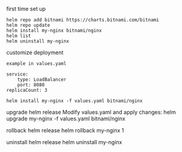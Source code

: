 first time set up

    helm repo add bitnami https://charts.bitnami.com/bitnami
    helm repo update
    helm install my-nginx bitnami/nginx
    helm list
    helm uninstall my-nginx

customize deployment

    example in values.yaml

    service:
        type: LoadBalancer
        port: 8080
    replicaCount: 3

    helm install my-nginx -f values.yaml bitnami/nginx

upgrade helm release
Modify values.yaml and apply changes:
    helm upgrade my-nginx -f values.yaml bitnami/nginx

rollback helm release
    helm rollback my-nginx 1

uninstall helm release
    helm uninstall my-nginx

